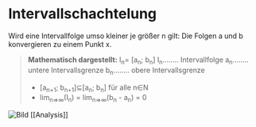 # Intervallschachtelung
Wird eine Intervallfolge umso kleiner je größer n gilt:
Die Folgen a und b konvergieren zu einem Punkt x.

>**Mathematisch dargestellt:**
> I<sub>n</sub>= [a<sub>n</sub>; b<sub>n</sub>]
>I<sub>n</sub>........ Intervallfolge
>a<sub>n</sub>........ untere Intervallsgrenze
>b<sub>n</sub>........ obere Intervallsgrenze
> + [a<sub>n+1</sub>; b<sub>n+1</sub>]⊆[a<sub>n</sub>; b<sub>n</sub>]  für alle n∈N
> + lim<sub>n=>∞</sub>(I<sub>n</sub>) = lim<sub>n=>∞</sub>(b<sub>n</sub> - a<sub>n</sub>) = 0

![Bild](https://www.lernhelfer.de/sites/default/files/lexicon/article_image/BWS-MAT2-0136-04.gif)
[[Analysis]]